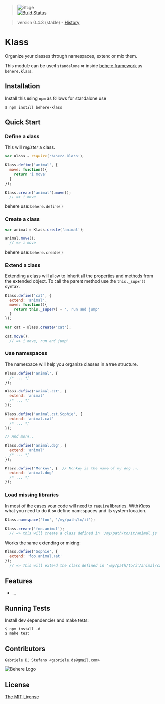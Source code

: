 > ![Stage](https://github.com/behere/behere.github.com/raw/master/assets/stage/production.png)  
[![Build Status](https://secure.travis-ci.org/behere/behere-klass.png)](http://travis-ci.org/behere/behere-klass)

> version 0.4.3 (stable) - [History](https://github.com/behere/behere-klass/blob/master/HISTORY.md)

# Klass
  
  Organize your classes through namespaces, extend or mix them.
  
  This module can be used `standalone` or inside [behere framework](http://github.com/behere/behere) as `behere.klass`.

## Installation

Install this using `npm` as follows for standalone use

    $ npm install behere-klass

## Quick Start

### Define a class

This will *register* a class.

```javascript
var Klass = require('behere-klass');

Klass.define('animal', {
  move: function(){
    return 'i move'
  }
});

Klass.create('animal').move();
  // => i move
```

behere use: `behere.define()`

### Create a class

```javascript
var animal = Klass.create('animal');

animal.move();
  // => i move
```

behere use: `behere.create()`

### Extend a class

Extending a class will allow to inherit all the properties and methods from the extended object.
To call the parent method use the `this._super()` syntax.

```javascript
Klass.define('cat', {
  extend: 'animal',
  move: function(){
    return this._super() + ', run and jump'
  }
});

var cat = Klass.create('cat');

cat.move();
  // => i move, run and jump'
```

### Use namespaces

The namespace will help you organize classes in a tree structure.

```javascript
Klass.define('animal', {
  /* ... */
});

Klass.define('animal.cat', {
  extend: 'animal'
  /* ... */
});

Klass.define('animal.cat.Sophie', {
  extend: 'animal.cat'
  /* ... */
});

// And more..

Klass.define('animal.dog', {
  extend: 'animal'
  /* ... */
});

Klass.define('Monkey', {  // Monkey is the name of my dog :-)
  extend: 'animal.dog'
  /* ... */
});
```

### Load missing libraries

In most of the cases your code will need to `require` libraries.
With *Klass* what you need to do it so define namespaces and its system location.

```javascript
Klass.namespace('foo', '/my/path/to/it');

Klass.create('foo.animal');
  // => this will create a class defined in '/my/path/to/it/animal.js'
```

Works the same extending or mixing:

```javascript
Klass.define('Sophie', {
  extend: 'foo.animal.cat'
});
  // => This will extend the class defined in '/my/path/to/it/animal/cat.js'
```

## Features

  * ...

## Running Tests

Install dev dependencies and make tests:

    $ npm install -d
    $ make test

## Contributors

```
Gabriele Di Stefano <gabriele.ds@gmail.com>
```

![Behere Logo](https://github.com/behere/behere.github.com/raw/master/assets/behere_logo.png)

## License 

[The MIT License](https://github.com/behere/behere-klass/blob/master/LICENSE)